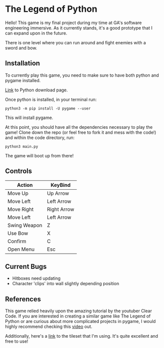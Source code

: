 # The Legend of Python

Hello! This game is my final project during my time at GA's software engineering immersive. As it currently stands, it's a good prototype that I can expand upon in the future.

There is one level where you can run around and fight enemies with a sword and bow.

## Installation

To currently play this game, you need to make sure to have both python and pygame installed.

[Link](https://www.python.org/downloads/macos/) to Python download page.

Once python is installed, in your terminal run:

```
python3 -m pip install -U pygame --user
```

This will install pygame.

At this point, you should have all the dependencies necessary to play the game! Clone down the repo (or feel free to fork it and mess with the code!) and within the code directory, run:

```
python3 main.py
```

The game will boot up from there!

## Controls

| Action       | KeyBind     |
| ------------ | ----------- |
| Move Up      | Up Arrow    |
| Move Left    | Left Arrow  |
| Move Right   | Right Arrow |
| Move Left    | Left Arrow  |
| Swing Weapon | Z           |
| Use Bow      | X           |
| Confirm      | C           |
| Open Menu    | Esc         |

## Current Bugs

- Hitboxes need updating
- Character 'clips' into wall slightly depending position

## References

This game relied heavily upon the amazing tutorial by the youtuber Clear Code. If you are interested in creating a similar game like The Legend of Python or are curious about more complicated projects in pygame, I would highly recommend checking this [video](https://www.youtube.com/watch?v=QU1pPzEGrqw&t=24711s&ab_channel=ClearCode) out.

Additionally, here's a [link](https://0x72.itch.io/dungeontileset-ii) to the tileset that I'm using. It's quite excellent and free to use!
